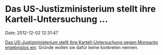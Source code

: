 Das US-Justizministerium stellt ihre Kartell-Untersuchung \...
==============================================================

Date: 2012-12-02 12:31:47

[Das US-Justizministerium stellt ihre Kartell-Untersuchung gegen
Monsanto ergebnislos
ein](http://www.motherjones.com/tom-philpott/2012/11/dojs-monsantoseed-industry-investigation-ends-thud).
Gründe wollen sie dafür keine konkreten nennen.
